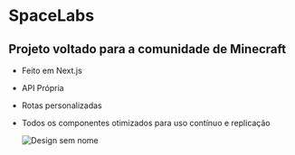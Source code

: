 # SpaceLabs
## Projeto voltado para a comunidade de Minecraft

- Feito em Next.js
- API Própria
- Rotas personalizadas
- Todos os componentes otimizados para uso contínuo e replicação

  ![Design sem nome](https://github.com/davimcruz/SpaceLabs-Frontend/assets/36012158/4e69b333-06ce-409f-a16a-164947058448)
